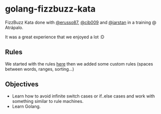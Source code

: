 # golang-fizzbuzz-kata
FizzBuzz Kata done with [@erusso87](https://github.com/erusso87), [@cib009](https://github.com/cib009) and [@jarstan](https://github.com/jarstan) in a training @ Atrápalo.

It was a great experience that we enjoyed a lot :D

## Rules
We started with the rules [here](http://agilekatas.co.uk/katas/FizzBuzz-Kata) then we added some custom rules (spaces between words, ranges, sorting...)

## Objectives
- Learn how to avoid infinite switch cases or if..else cases and work with something similar to rule machines.
- Learn Golang.
